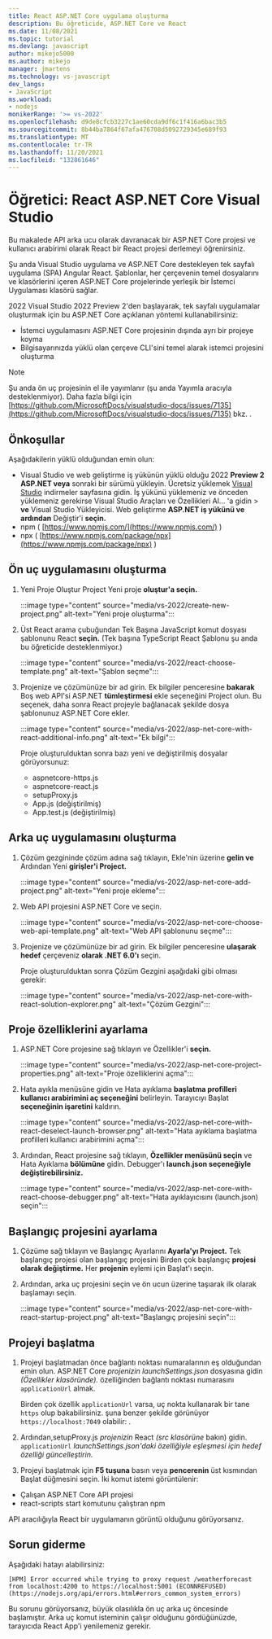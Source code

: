 ```yaml
---
title: React ASP.NET Core uygulama oluşturma
description: Bu öğreticide, ASP.NET Core ve React
ms.date: 11/08/2021
ms.topic: tutorial
ms.devlang: javascript
author: mikejo5000
ms.author: mikejo
manager: jmartens
ms.technology: vs-javascript
dev_langs:
- JavaScript
ms.workload:
- nodejs
monikerRange: '>= vs-2022'
ms.openlocfilehash: d9de8cfcb3227c1ae60cda9df6c1f416a6bac3b5
ms.sourcegitcommit: 8b44ba7864f67afa476708d5092729345e689f93
ms.translationtype: MT
ms.contentlocale: tr-TR
ms.lasthandoff: 11/20/2021
ms.locfileid: "132861646"
---
```

# <a name="tutorial-create-an-aspnet-core-app-with-react-in-visual-studio"></a>Öğretici: React ASP.NET Core Visual Studio

Bu makalede API arka ucu olarak davranacak bir ASP.NET Core projesi ve kullanıcı arabirimi olarak React bir React projesi derlemeyi öğrenirsiniz.

Şu anda Visual Studio uygulama ve ASP.NET Core destekleyen tek sayfalı uygulama (SPA) Angular React. Şablonlar, her çerçevenin temel dosyalarını ve klasörlerini içeren ASP.NET Core projelerinde yerleşik bir İstemci Uygulaması klasörü sağlar.

2022 Visual Studio 2022 Preview 2'den başlayarak, tek sayfalı uygulamalar oluşturmak için bu ASP.NET Core açıklanan yöntemi kullanabilirsiniz:

- İstemci uygulamasını ASP.NET Core projesinin dışında ayrı bir projeye koyma
- Bilgisayarınızda yüklü olan çerçeve CLI'sini temel alarak istemci projesini oluşturma

> [!NOTE]
> Şu anda ön uç projesinin el ile yayımlanır (şu anda Yayımla aracıyla desteklenmiyor). Daha fazla bilgi için [https://github.com/MicrosoftDocs/visualstudio-docs/issues/7135](https://github.com/MicrosoftDocs/visualstudio-docs/issues/7135) bkz. .

## <a name="prerequisites"></a>Önkoşullar

Aşağıdakilerin yüklü olduğundan emin olun:

- Visual Studio ve web geliştirme iş yükünün yüklü olduğu 2022 **Preview 2 ASP.NET veya** sonraki bir sürümü yükleyin. Ücretsiz yüklemek [Visual Studio](https://visualstudio.microsoft.com/downloads/) indirmeler sayfasına gidin.
  İş yükünü yüklemeniz ve önceden yüklemeniz gerekirse Visual Studio Araçları ve Özellikleri Al... 'a gidin  >  **ve** Visual Studio Yükleyicisi. Web geliştirme **ASP.NET iş yükünü ve ardından** Değiştir'i **seçin.**
- npm ( [https://www.npmjs.com/](https://www.npmjs.com/) ) 
- npx ( [https://www.npmjs.com/package/npx](https://www.npmjs.com/package/npx) )

## <a name="create-the-frontend-app"></a>Ön uç uygulamasını oluşturma

1. Yeni Proje Oluştur Project Yeni proje **oluştur'a seçin.** 

   :::image type="content" source="media/vs-2022/create-new-project.png" alt-text="Yeni proje oluşturma":::

1. Üst React arama çubuğundan Tek Başına JavaScript komut dosyası şablonunu React **seçin.** (Tek başına TypeScript React Şablonu şu anda bu öğreticide desteklenmiyor.)

   :::image type="content" source="media/vs-2022/react-choose-template.png" alt-text="Şablon seçme":::

1. Projenize ve çözümünüze bir ad girin. Ek bilgiler penceresine **bakarak** Boş web API'si ASP.NET **tümleştirmesi** ekle seçeneğini Project olun. Bu seçenek, daha sonra React projeyle bağlanacak şekilde dosya şablonunuz ASP.NET Core ekler.

   :::image type="content" source="media/vs-2022/asp-net-core-with-react-additional-info.png" alt-text="Ek bilgi":::

   Proje oluşturulduktan sonra bazı yeni ve değiştirilmiş dosyalar görüyorsunuz:

   - aspnetcore-https.js
   - aspnetcore-react.js
   - setupProxy.js
   - App.js (değiştirilmiş)
   - App.test.js (değiştirilmiş)

## <a name="create-the-backend-app"></a>Arka uç uygulamasını oluşturma

1. Çözüm gezgininde çözüm adına sağ tıklayın, Ekle'nin üzerine **gelin ve** Ardından Yeni **girişler'i Project.** 

   :::image type="content" source="media/vs-2022/asp-net-core-add-project.png" alt-text="Yeni proje ekleme":::

1. Web API projesini ASP.NET Core ve seçin.
 
   :::image type="content" source="media/vs-2022/asp-net-core-choose-web-api-template.png" alt-text="Web API şablonunu seçme":::

1. Projenize ve çözümünüze bir ad girin. Ek bilgiler penceresine **ulaşarak hedef** çerçeveniz **olarak .NET 6.0'ı** seçin.

   Proje oluşturulduktan sonra Çözüm Gezgini aşağıdaki gibi olması gerekir:

   :::image type="content" source="media/vs-2022/asp-net-core-with-react-solution-explorer.png" alt-text="Çözüm Gezgini":::

## <a name="set-the-project-properties"></a>Proje özelliklerini ayarlama

1. ASP.NET Core projesine sağ tıklayın ve Özellikler'i **seçin.**

   :::image type="content" source="media/vs-2022/asp-net-core-project-properties.png" alt-text="Proje özelliklerini açma"::: 
 
1. Hata ayıkla menüsüne gidin ve Hata ayıklama **başlatma profilleri kullanıcı arabirimini aç seçeneğini** belirleyin. Tarayıcıyı Başlat **seçeneğinin işaretini** kaldırın.

   :::image type="content" source="media/vs-2022/asp-net-core-with-react-deselect-launch-browser.png" alt-text="Hata ayıklama başlatma profilleri kullanıcı arabirimini açma"::: 

1. Ardından, React projesine sağ tıklayın, **Özellikler menüsünü seçin** ve Hata Ayıklama **bölümüne** gidin. Debugger'ı **launch.json seçeneğiyle değiştirebilirsiniz.**
 
   :::image type="content" source="media/vs-2022/asp-net-core-with-react-choose-debugger.png" alt-text="Hata ayıklayıcısını (launch.json) seçin":::

## <a name="set-the-startup-project"></a>Başlangıç projesini ayarlama

1. Çözüme sağ tıklayın ve Başlangıç Ayarlarını **Ayarla'yı Project.** Tek başlangıç projesi olan başlangıç projesini Birden çok başlangıç **projesi olarak değiştirme.** Her **projenin** eylemi için Başlat'ı seçin.
  
1. Ardından, arka uç projesini seçin ve ön ucun üzerine taşıarak ilk olarak başlamayı seçin.

   :::image type="content" source="media/vs-2022/asp-net-core-with-react-startup-project.png" alt-text="Başlangıç projesini seçin":::

## <a name="start-the-project"></a>Projeyi başlatma

1. Projeyi başlatmadan önce bağlantı noktası numaralarının eş olduğundan emin olun. ASP.NET Core *projenizin launchSettings.json* dosyasına gidin *(Özellikler klasöründe).* özelliğinden bağlantı noktası numarasını `applicationUrl` almak.

   Birden çok özellik `applicationUrl` varsa, uç nokta kullanarak bir tane `https` olup bakabilirsiniz. şuna benzer şekilde görünüyor `https://localhost:7049` olabilir: .

1. Ardından,setupProxy.js *projenizin* React *(src klasörüne* bakın) gidin. `applicationUrl` *launchSettings.json'daki özelliğiyle eşleşmesi için hedef özelliği güncelleştirin.*

1. Projeyi başlatmak için **F5 tuşuna** basın veya **pencerenin** üst kısmından Başlat düğmesini seçin. İki komut istemi görüntülenir:

- Çalışan ASP.NET Core API projesi
- react-scripts start komutunu çalıştıran npm

API aracılığıyla React bir uygulamanın görüntü olduğunu görüyorsanız.

## <a name="troubleshooting"></a>Sorun giderme

Aşağıdaki hatayı alabilirsiniz:

```
[HPM] Error occurred while trying to proxy request /weatherforecast from localhost:4200 to https://localhost:5001 (ECONNREFUSED) (https://nodejs.org/api/errors.html#errors_common_system_errors)
```

Bu sorunu görüyorsanız, büyük olasılıkla ön uç arka uç öncesinde başlamıştır. Arka uç komut isteminin çalışır olduğunu gördüğünüzde, tarayıcıda React App'i yenilemeniz gerekir.
